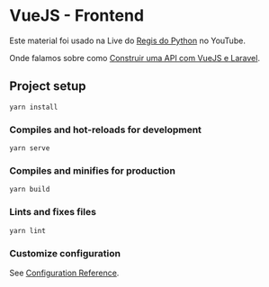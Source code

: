 # VueJS - Frontend

Este material foi usado na Live do [Regis do Python](https://www.youtube.com/watch?v=BNWBAAC38SQ) no YouTube.

Onde falamos sobre como [Construir uma API com VueJS e Laravel](https://www.youtube.com/watch?v=BNWBAAC38SQ).


## Project setup
```
yarn install
```

### Compiles and hot-reloads for development
```
yarn serve
```

### Compiles and minifies for production
```
yarn build
```

### Lints and fixes files
```
yarn lint
```

### Customize configuration
See [Configuration Reference](https://cli.vuejs.org/config/).
